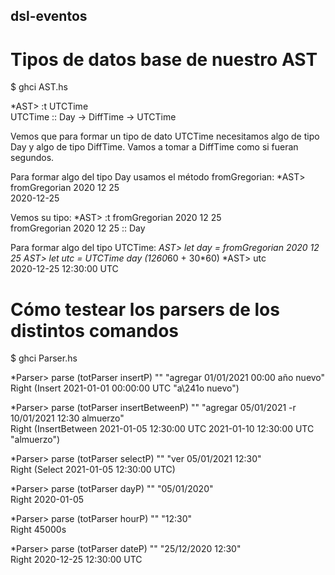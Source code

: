 ## dsl-eventos

# Tipos de datos base de nuestro AST

$ ghci AST.hs

*AST> :t UTCTime <br/> UTCTime :: Day -> DiffTime -> UTCTime

Vemos que para formar un tipo de dato UTCTime necesitamos algo de tipo Day y algo de tipo DiffTime. Vamos a tomar a DiffTime como si fueran segundos.

Para formar algo del tipo Day usamos el método fromGregorian:
*AST> fromGregorian 2020 12 25 <br/> 2020-12-25

Vemos su tipo:
*AST> :t fromGregorian 2020 12 25 <br/> fromGregorian 2020 12 25 :: Day

Para formar algo del tipo UTCTime:
*AST> let day = fromGregorian 2020 12 25
*AST> let utc = UTCTime day (12*60*60 + 30*60)
*AST> utc <br/> 2020-12-25 12:30:00 UTC

# Cómo testear los parsers de los distintos comandos

$ ghci Parser.hs

*Parser> parse (totParser insertP) "" "agregar 01/01/2021 00:00 año nuevo" <br/> Right (Insert 2021-01-01 00:00:00 UTC "a\241o nuevo")

*Parser> parse (totParser insertBetweenP) "" "agregar 05/01/2021 -r 10/01/2021 12:30 almuerzo" <br/> Right (InsertBetween 2021-01-05 12:30:00 UTC 2021-01-10 12:30:00 UTC "almuerzo")

*Parser> parse (totParser selectP) "" "ver 05/01/2021 12:30" <br/> Right (Select 2021-01-05 12:30:00 UTC)

*Parser> parse (totParser dayP) "" "05/01/2020" <br/> Right 2020-01-05

*Parser> parse (totParser hourP) "" "12:30" <br/> Right 45000s

*Parser> parse (totParser dateP) "" "25/12/2020 12:30" <br/> Right 2020-12-25 12:30:00 UTC
